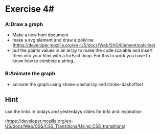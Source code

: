 # Exercise 4#
###  A:Draw a graph
* Make a new html document
* make a svg element and draw a polyline (https://developer.mozilla.org/en-US/docs/Web/SVG/Element/polyline)
* put the points values in an array to make the code scalable and insert them into your html with a forEach loop. For this to work you have to know how to combine a string...

###  B:Animate the graph
* animate the graph using stroke-dasharray and stroke-dashoffset
 


## Hint
use the links in todays and yesterdays slides for info and inspiration

(https://developer.mozilla.org/en-US/docs/Web/CSS/CSS_Transitions/Using_CSS_transitions)
